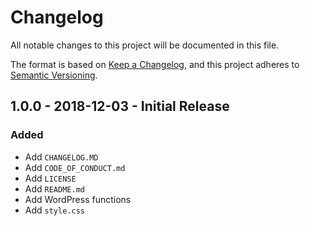 # Changelog
All notable changes to this project will be documented in this file.

The format is based on [Keep a Changelog](https://keepachangelog.com/en/1.0.0/),
and this project adheres to [Semantic Versioning](https://semver.org/spec/v2.0.0.html).

<!-- ## Roadmap -->

<!--
## X.X.X - XXXX-XX-XX - XXXXXX

### Added
### Changed
### Deprecated
### Removed
### Fixed
### Security
-->

## 1.0.0 - 2018-12-03 - Initial Release

### Added
- Add `CHANGELOG.MD`
- Add `CODE_OF_CONDUCT.md`
- Add `LICENSE`
- Add `README.md`
- Add WordPress functions
- Add `style.css`